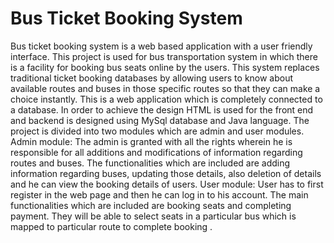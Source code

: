 # Bus Ticket Booking System

Bus ticket booking system is a web based application with a user friendly interface. This project is
used for bus transportation system in which there is a facility for booking bus seats online by the
users.
This system replaces traditional ticket booking databases by allowing users to know about available
routes and buses in those specific routes so that they can make a choice instantly.
This is a web application which is completely connected to a database. In order to achieve the design
HTML is used for the front end and backend is designed using MySql database and Java language.
The project is divided into two modules which are admin and user modules.
Admin module:
The admin is granted with all the rights wherein he is responsible for all additions and modifications
of information regarding routes and buses. The functionalities which are included are adding
information regarding buses, updating those details, also deletion of details and he can view the
booking details of users.
User module:
User has to first register in the web page and then he can log in to his account. The main functionalities
which are included are booking seats and completing payment. They will be able to select seats in a
particular bus which is mapped to particular route to complete booking .
